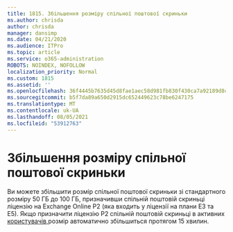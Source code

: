 ```yaml
---
title: 1815. Збільшення розміру спільної поштової скриньки
ms.author: chrisda
author: chrisda
manager: dansimp
ms.date: 04/21/2020
ms.audience: ITPro
ms.topic: article
ms.service: o365-administration
ROBOTS: NOINDEX, NOFOLLOW
localization_priority: Normal
ms.custom: 1815
ms.assetid: ''
ms.openlocfilehash: 36f4445b7635d45d8fae1aec58d981fb830f430ca7a92189d8c038e04a86ef67
ms.sourcegitcommit: b5f7da89a650d2915dc652449623c78be6247175
ms.translationtype: MT
ms.contentlocale: uk-UA
ms.lasthandoff: 08/05/2021
ms.locfileid: "53912763"
---
```

# <a name="increase-the-size-of-a-shared-mailbox"></a>Збільшення розміру спільної поштової скриньки

Ви можете збільшити розмір спільної поштової скриньки зі стандартного розміру 50 ГБ до 100 ГБ, призначивши спільній поштовій скриньці ліцензію на Exchange Online P2 (яка входить у ліцензії на плани E3 та E5). Якщо призначити ліцензію P2 спільній поштовій скриньці в активних [користувачів,](https://portal.office.com/adminportal/home)розмір автоматично збільшиться протягом 15 хвилин.
